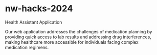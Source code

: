 # nw-hacks-2024
Health Assistant Application

Our web application addresses the challenges of medication planning by providing quick access to lab results and addressing drug interferences, making healthcare more accessible for individuals facing complex medication regimens.
